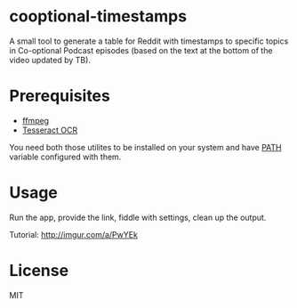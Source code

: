cooptional-timestamps
=====================

A small tool to generate a table for Reddit with timestamps to specific topics in Co-optional Podcast episodes (based on the text at the bottom of the video updated by TB).

Prerequisites
=============

* [ffmpeg](https://www.ffmpeg.org/)
* [Tesseract OCR](https://github.com/tesseract-ocr/tesseract)

You need both those utilites to be installed on your system and have [PATH](https://en.wikipedia.org/wiki/PATH_(variable)) variable configured with them.

Usage
=====

Run the app, provide the link, fiddle with settings, clean up the output.

Tutorial: http://imgur.com/a/PwYEk

License
=======

MIT
